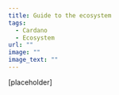 ```yaml
---
title: Guide to the ecosystem
tags:
  - Cardano
  - Ecosystem
url: ""
image: ""
image_text: ""
---
```


\[placeholder\]
